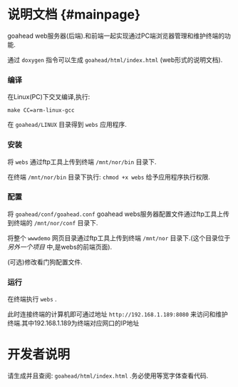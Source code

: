 说明文档 {#mainpage}
========
goahead web服务器(后端).和前端一起实现通过PC端浏览器管理和维护终端的功能.

通过 `doxygen` 指令可以生成 `goahead/html/index.html` (web形式的说明文档).

### 编译
在Linux(PC)下交叉编译,执行:
	
	make CC=arm-linux-gcc

在 `goahead/LINUX` 目录得到 `webs` 应用程序.

### 安装

将 `webs` 通过ftp工具上传到终端 `/mnt/nor/bin` 目录下.

在终端 `/mnt/nor/bin` 目录下执行: `chmod +x webs` 给予应用程序执行权限.

### 配置

将 `goahead/conf/goahead.conf` goahead webs服务器配置文件通过ftp工具上传到终端的 `/mnt/nor/conf` 目录下.

将整个 `wwwdemo` 网页目录通过ftp工具上传到终端 `/mnt/nor` 目录下.(这个目录位于 *另外一个项目* 中,是webs的前端页面).

(可选)修改看门狗配置文件.
 
### 运行

在终端执行 `webs` .

此时连接终端的计算机即可通过地址 `http://192.168.1.189:8080` 来访问和维护终端.其中192.168.1.189为终端对应网口的IP地址

# 开发者说明
请生成并且查阅: `goahead/html/index.html` .务必使用等宽字体查看代码.

